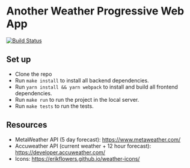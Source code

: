 # Another Weather Progressive Web App

[![Build Status](https://travis-ci.org/jgasteiz/weather-pwa.svg?branch=master)](https://travis-ci.org/jgasteiz/weather-pwa)

## Set up

- Clone the repo
- Run `make install` to install all backend dependencies.
- Run `yarn install && yarn webpack` to install and build all frontend dependencies.
- Run `make run` to run the project in the local server.
- Run `make tests` to run the tests.

## Resources

- MetaWeather API (5 day forecast): https://www.metaweather.com/
- Accuweather API (current weather + 12 hour forecast): https://developer.accuweather.com/
- Icons: https://erikflowers.github.io/weather-icons/
